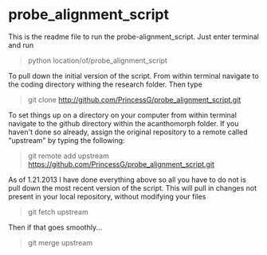 probe_alignment_script
======================
This is the readme file to run the probe-alignment_script. Just enter terminal and run

>python location/of/probe_alignment_script

To pull down the initial version of the script. From within terminal navigate to the coding directory withing the research folder. Then type

>git clone http://github.com/PrincessG/probe_alignment_script.git

To set things up on a directory on your computer from within terminal navigate to the github directory within the acanthomorph folder. If you haven't done so already, assign the original repository to a remote called "upstream" by typing the following:

>git remote add upstream https://github.com/PrincessG/probe_alignment_script.git

As of 1.21.2013 I have done everything above so all you have to do not is pull down the most recent version of the script. This will pull in changes not present in your local repository, without modifying your files
 
>git fetch upstream

Then if that goes smoothly...

>git merge upstream
